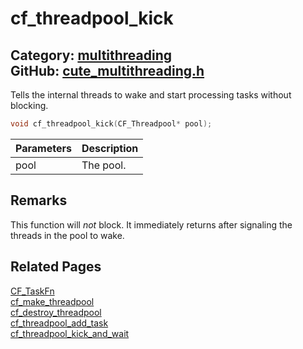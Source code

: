 [](../header.md ':include')

# cf_threadpool_kick

Category: [multithreading](/api_reference?id=multithreading)  
GitHub: [cute_multithreading.h](https://github.com/RandyGaul/cute_framework/blob/master/include/cute_multithreading.h)  
---

Tells the internal threads to wake and start processing tasks without blocking.

```cpp
void cf_threadpool_kick(CF_Threadpool* pool);
```

Parameters | Description
--- | ---
pool | The pool.

## Remarks

This function will _not_ block. It immediately returns after signaling the threads in the pool to wake.

## Related Pages

[CF_TaskFn](/multithreading/cf_taskfn.md)  
[cf_make_threadpool](/multithreading/cf_make_threadpool.md)  
[cf_destroy_threadpool](/multithreading/cf_destroy_threadpool.md)  
[cf_threadpool_add_task](/multithreading/cf_threadpool_add_task.md)  
[cf_threadpool_kick_and_wait](/multithreading/cf_threadpool_kick_and_wait.md)  
